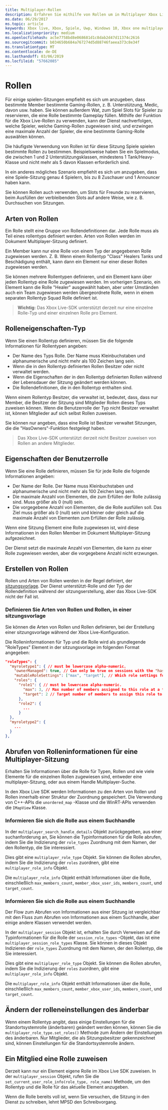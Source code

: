 ```yaml
---
title: Multiplayer-Rollen
description: Erfahren Sie mithilfe von Rollen um in Multiplayer Xbox Live Player-Rollen zu definieren.
ms.date: 06/29/2017
ms.topic: article
keywords: Xbox live, Xbox, Spiele, Uwp, Windows 10, Xbox one multiplayer, Rollen
ms.localizationpriority: medium
ms.openlocfilehash: ac5e7758bd8e068681d1c8dab2d47d11374c2616
ms.sourcegitcommit: b034650b684a767274d5d88746faeea373c8e34f
ms.translationtype: MT
ms.contentlocale: de-DE
ms.lasthandoff: 03/06/2019
ms.locfileid: "57662085"
---
```

# <a name="roles"></a>Rollen

Für einige spielen-Sitzungen empfiehlt es sich um anzugeben, dass bestimmte Member bestimmte Gaming-Rollen, z. B. Unterstützung, Medic, davon usw. haben. Sie können außerdem Wat, zum Spiel Slots für Spieler zu reservieren, die eine Rolle bestimmte Gameplay füllen. Mithilfe der Funktion für die Xbox Live-Rollen zu verwenden, kann der Dienst nachverfolgen, welche Spieler, welche Gaming-Rollen zugewiesen sind, und erzwingen eine maximale Anzahl der Spieler, die eine bestimmte Gaming-Rolle auswählen können.

Die häufigste Verwendung von Rollen ist für diese Sitzung Spiele spielen bestimmte Rollen zu bestimmen. Beispielsweise haben Sie ein Spielmodus, die zwischen 1 und 2 Unterstützungsklassen, mindestens 1 Tank/Heavy-Klasse und nicht mehr als 5 davon Klassen erforderlich sind.

In ein anderes mögliches Szenario empfiehlt es sich um anzugeben, dass eine Spiele-Sitzung genau 4 Spielern, bis zu 8 Zuschauer und 1 Announcer haben kann.

Sie können Rollen auch verwenden, um Slots für Freunde zu reservieren, beim Ausfüllen der verbleibenden Slots auf andere Weise, wie z. B. Durchsuchen von Sitzungen.

## <a name="role-types"></a>Arten von Rollen

Ein Rolle stellt eine Gruppe von Rollendefinitionen dar. Jede Rolle muss als Teil eines rollentyps definiert werden. Arten von Rollen werden im Dokument Multiplayer-Sitzung definiert.

Ein Member kann nur eine Rolle von einem Typ der angegebenen Rolle zugewiesen werden. Z. B. Wenn einem Rollentyp "Class" Healers Tanks und Beschädigung enthält, kann dann ein Element nur einer dieser Rollen zugewiesen werden.

Sie können mehrere Rollentypen definieren, und ein Element kann über jeden Rollentyp eine Rolle zugewiesen werden. Im vorherigen Szenario, ein Element kann die Rolle "Healer" ausgewählt haben, aber unter Umständen auch ein Team zugewiesen werden übergeordnete Rolle, wenn in einem separaten Rollentyp Squad Rolle definiert ist.

> **Wichtig:** Das Xbox Live-SDK unterstützt derzeit nur eine einzelne Rolle-Typ und einer einzelnen Rolle pro Element.

## <a name="role-type-properties"></a>Rolleneigenschaften-Typ

Wenn Sie einen Rollentyp definieren, müssen Sie die folgende Informationen für Rollentypen angeben:

* Der Name des Typs Rolle. Der Name muss Kleinbuchstaben und alphanumerische und nicht mehr als 100 Zeichen lang sein.
* Wenn die in den Rollentyp definierten Rollen Besitzer oder nicht verwaltet werden.
* Wenn die Eigenschaften der in den Rollentyp definierten Rollen während der Lebensdauer der Sitzung geändert werden können.
* Die Rollendefinitionen, die in den Rollentyp enthalten sind.

Wenn einem Rollentyp Besitzer, die verwaltet ist, bedeutet, dass, dass nur Member, die Besitzer der Sitzung sind Mitglieder Rollen dieses Typs zuweisen können. Wenn die Benutzerrolle der Typ nicht Besitzer verwaltet ist, können Mitglieder auf sich selbst Rollen zuweisen.

Sie können nur angeben, dass eine Rolle ist Besitzer verwaltet Sitzungen, die die "HasOwners"-Funktion festgelegt haben.

> Das Xbox Live-SDK unterstützt derzeit nicht Besitzer zuweisen von Rollen an andere Mitglieder.

## <a name="role-properties"></a>Eigenschaften der Benutzerrolle

Wenn Sie eine Rolle definieren, müssen Sie für jede Rolle die folgende Informationen angeben:

* Der Name der Rolle. Der Name muss Kleinbuchstaben und alphanumerische und nicht mehr als 100 Zeichen lang sein.
* Die maximale Anzahl von Elementen, die zum Erfüllen der Rolle zulässig sind. Muss größer als 0 (null) sein.
* Die vorgegebene Anzahl von Elementen, die die Rolle ausfüllen soll. Das Ziel muss größer als 0 (null) sein und kleiner oder gleich auf die maximale Anzahl von Elementen zum Erfüllen der Rolle zulässig.

Wenn eine Sitzung Element eine Rolle zugewiesen ist, wird diese Informationen in den Rollen Member im Dokument Multiplayer-Sitzung aufgezeichnet.

Der Dienst setzt die maximale Anzahl von Elementen, die kann zu einer Rolle zugewiesen werden, aber die vorgegebene Anzahl nicht erzwungen.

## <a name="create-roles"></a>Erstellen von Rollen

Rollen und Arten von Rollen werden in der Regel definiert, der [sitzungsvorlage](service-configuration/session-templates.md). Der Dienst unterstützt-Rolle und der Typ der Rollendefinition während der sitzungserstellung, aber das Xbox Live-SDK nicht der Fall ist.

### <a name="define-role-types-and-roles-in-a-session-template"></a>Definieren Sie Arten von Rollen und Rollen, in einer sitzungsvorlage

Sie können die Arten von Rollen und Rollen definieren, bei der Erstellung einer sitzungsvorlage während der Xbox Live-Konfiguration.

Die Rolleninformationen für Typ und die Rolle wird als grundlegende "RoleTypes" Element in der sitzungsvorlage im folgenden Format angegeben:

```json
"roleTypes": {
  "myroletype1": { // must be lowercase alpha-numeric.
    "ownerManaged": true, // Can only be true on sessions with the "hasOwners" capability set. If true, only the owner of the session can assign this role to members.
    "mutableRoleSettings": ["max", "target"], // Which role settings for roles in this role type can be modified throughout the life of the session. Exclude role settings to lock them.
    "roles": {
      "role1": { // must be lowercase alpha-numeric.
        "max": 3, // Max number of members assigned to this role at a time, enforced by MPSD.
        "target": 2 // Target number of members to assign this role to. Like max, but not enforced (can be exceeded).
      },
      "role2": {
        ...
      }
  },
  "myroletype2": {
    ...
  }
},
```

## <a name="retrieve-role-information-for-a-multiplayer-session"></a>Abrufen von Rolleninformationen für eine Multiplayer-Sitzung

Erhalten Sie Informationen über die Rolle für Typen, Rollen und wie viele Elemente für die einzelnen Rollen zugewiesen sind, entweder eine multiplayer-Sitzung, oder aus einem Handle Multiplayer-Suche.

In den Xbox Live SDK werden Informationen zu den Arten von Rollen und Rollen innerhalb einer Struktur der Zuordnung gespeichert. Die Verwendung von C++-APIs die `unordered_map` -Klasse und die WinRT-APIs verwenden die `IMapView` Klasse.

### <a name="get-the-role-information-from-a-search-handle"></a>Informieren Sie sich die Rolle aus einem Suchhandle

In der `multiplayer_search_handle_details` Objekt zurückgegeben, aus einer suchanforderung an, Sie können die Typinformationen für die Rolle abrufen, indem Sie die Indizierung der `role_types` Zuordnung mit dem Namen, der den Rollentyp, die Sie interessiert.

Dies gibt eine `multiplayer_role_type` Objekt. Sie können die Rollen abrufen, indem Sie die Indizierung der `roles` zuordnen, gibt eine `multiplayer_role_info` Objekt.

Die `multiplayer_role_info` Objekt enthält Informationen über die Rolle, einschließlich `max_members_count`, `member_xbox_user_ids`, `members_count`, und `target_count`.

### <a name="get-the-role-information-from-a-search-handle"></a>Informieren Sie sich die Rolle aus einem Suchhandle

Der Flow zum Abrufen von Informationen aus einer Sitzung ist vergleichbar mit den Fluss zum Abrufen von Informationen aus einem Suchhandle, aber einige andere Klassen verwendet werden.

In der `multiplayer_session` Objekt ist, erhalten Sie durch Verweisen auf die Typinformationen für die Rolle der `session_role_types` -Objekt, das ist eine `multiplayer_session_role_types` Klasse. Sie können in dieses Objekt Indizieren der `role_types` Zuordnung mit dem Namen, der den Rollentyp, die Sie interessiert.

Dies gibt eine `multiplayer_role_type` Objekt. Sie können die Rollen abrufen, indem Sie die Indizierung der `roles` zuordnen, gibt eine `multiplayer_role_info` Objekt.

Die `multiplayer_role_info` Objekt enthält Informationen über die Rolle, einschließlich `max_members_count`, `member_xbox_user_ids`, `members_count`, und `target_count`.

## <a name="change-mutable-role-settings"></a>Ändern der rolleneinstellungen des änderbar

Wenn einem Rollentyp angibt, dass einige Einstellungen für die Standortsystemrolle (änderbaren) geändert werden können, können Sie die `multiplayer_role_type.set_roles()` Methode zum Ändern der Einstellungen des änderbaren. Nur Mitglieder, die als Sitzungsbesitzer gekennzeichnet sind, können Einstellungen für die Standortsystemrolle ändern.

## <a name="assign-a-role-to-a-member"></a>Ein Mitglied eine Rolle zuweisen

Derzeit kann nur ein Element eigene Rolle im Xbox Live SDK zuweisen. In der `multiplayer_session` Objekt, rufen Sie die `set_current_user_role_info(role_type, role_name)` Methode, um den Rollentyp und die Rolle für das aktuelle Element anzugeben.

Wenn die Rolle bereits voll ist, wenn Sie versuchen, die Sitzung in den Dienst zu schreiben, lehnt MPSD den Schreibvorgang.
